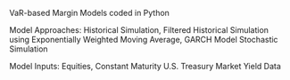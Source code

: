 VaR-based Margin Models coded in Python

Model Approaches: Historical Simulation, Filtered Historical Simulation using Exponentially Weighted Moving Average, GARCH Model Stochastic Simulation

Model Inputs: Equities, Constant Maturity U.S. Treasury Market Yield Data
